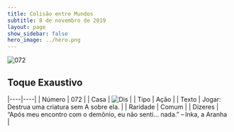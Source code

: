 ```yaml
---
title: Colisão entre Mundos
subtitle: 8 de novembro de 2019
layout: page
show_sidebar: false
hero_image: ../hero.png
---
```


![072](https://cdn.keyforgegame.com/media/card_front/pt/452_072_C3XCXW39W669_pt.png)

## Toque Exaustivo

|----|----|
| Número | 072 |
| Casa | ![Dis](https://archonarcana.com/images/thumb/e/e8/Dis.png/22px-Dis.png "Dis") |
| Tipo | Ação |
| Texto | Jogar: Destrua uma criatura sem A sobre ela. |
| Raridade | Comum |
| Dizeres | “Após meu encontro com o demônio,  eu não senti… nada.” – Inka, a Aranha |
